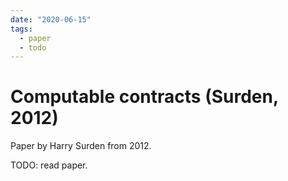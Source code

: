 ```yaml
---
date: "2020-06-15"
tags:
  - paper
  - todo
---
```


# Computable contracts (Surden, 2012)

Paper by Harry Surden from 2012.

TODO: read paper.
